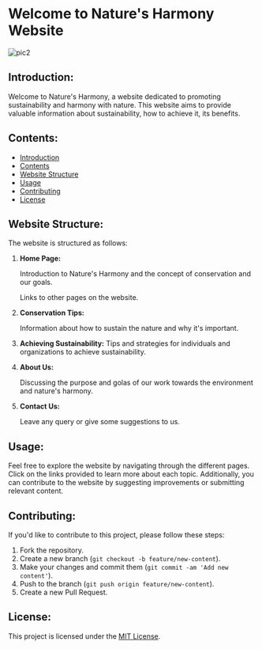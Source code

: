 # Welcome to Nature's Harmony Website

![pic2](https://github.com/AhmedRaza393371/Nature-s-Harmony-website/assets/145160224/c105c923-0e2c-4b86-8000-02de75952548)


## Introduction:

Welcome to Nature's Harmony, a website dedicated to promoting sustainability and harmony with nature. This website aims to provide valuable information about sustainability, how to achieve it, its benefits.

## Contents:

- [Introduction](#introduction)
- [Contents](#contents)
- [Website Structure](#website-structure)
- [Usage](#usage)
- [Contributing](#contributing)
- [License](#license)

## Website Structure:

The website is structured as follows:

1. **Home Page:**
   
   Introduction to Nature's Harmony and the concept of conservation and our goals.
   
   Links to other pages on the website.
   
2. **Conservation Tips:**
   
   Information about how to sustain the nature and why it's important.
   
3. **Achieving Sustainability:**
Tips and strategies for individuals and organizations to achieve sustainability.
   
4. **About Us:**
   
   Discussing the purpose and golas of our work towards the environment and nature's harmony.
5. **Contact Us:**
   
    Leave any query or give some suggestions to us.

   

## Usage:

Feel free to explore the website by navigating through the different pages. Click on the links provided to learn more about each topic. Additionally, you can contribute to the website by suggesting improvements or submitting relevant content.

## Contributing:

If you'd like to contribute to this project, please follow these steps:

1. Fork the repository.
2. Create a new branch (`git checkout -b feature/new-content`).
3. Make your changes and commit them (`git commit -am 'Add new content'`).
4. Push to the branch (`git push origin feature/new-content`).
5. Create a new Pull Request.

## License:

This project is licensed under the [MIT License](LICENSE).

